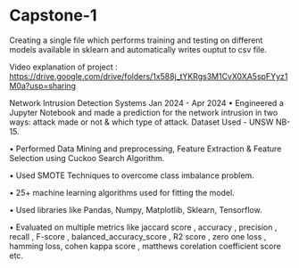 # Capstone-1

Creating a single file which performs training and testing on different models available in sklearn and automatically writes ouptut to csv file.


Video explanation of project : https://drive.google.com/drive/folders/1x588j_tYKRgs3M1CvX0XA5spFYyz1M0a?usp=sharing



Network Intrusion Detection Systems
Jan 2024 - Apr 2024
• Engineered a Jupyter Notebook and made a prediction for the network intrusion in two ways: attack made or not & which type of attack. Dataset Used - UNSW NB-15.

• Performed Data Mining and preprocessing, Feature Extraction & Feature Selection using Cuckoo Search Algorithm.

• Used SMOTE Techniques to overcome class imbalance problem.

• 25+ machine learning algorithms used for fitting the model.

• Used libraries like Pandas, Numpy, Matplotlib, Sklearn, Tensorflow.

• Evaluated on multiple metrics like jaccard score , accuracy , precision , recall , F-score , balanced_accuracy_score , R2 score , zero one loss , hamming loss, cohen kappa score , matthews corelation coefficient score etc.
